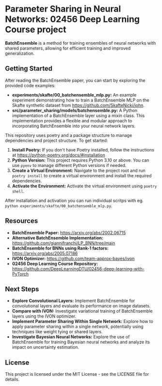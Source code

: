 # Parameter Sharing in Neural Networks: 02456 Deep Learning Course project

**BatchEnsemble** is a method for training ensembles of neural networks with shared parameters, allowing for efficient training and improved generalization.

## Getting Started

After reading the BatchEnsemble paper, you can start by exploring the provided code examples:

* **experiments/skafte/00_batchensemble_mlp.py:** An example experiment demonstrating how to train a BatchEnsemble MLP on the Skafte synthetic dataset from <https://github.com/SkafteNicki/john>.
* **src/parameter_sharing/models/batchensemble.py:** A Python implementation of a BatchEnsemble layer using a mixin class. This implementation provides a flexible and modular approach to incorporating BatchEnsemble into your neural network layers.

This repository uses poetry and a package structure to manage dependencies and project structure. To get started:

1. **Install Poetry:** If you don't have Poetry installed, follow the instructions at <https://python-poetry.org/docs/#installation>
2. **Python Version:** This project requires Python 3.10 or above. You can use `pyenv` to manage different Python versions if needed.
3. **Create a Virtual Environment:** Navigate to the project root and run `poetry install` to create a virtual environment and install the required dependencies.
4. **Activate the Environment:** Activate the virtual environment using `poetry shell`.

After installation and activation you can run individual scritps with eg. `python experiments/skafte/00_batchensemble_mlp.py`.

## Resources

* **BatchEnsemble Paper:** <https://arxiv.org/abs/2002.06715>
* **Alternative BatchEnsemble Implementation:** <https://github.com/giannifranchi/LP_BNN/tree/main>
* **BatchEnsemble for BNNs using Rank-1 factors:** <https://arxiv.org/abs/2005.07186>
* **IVON Optimizer:** <https://github.com/team-approx-bayes/ivon>
* **02456 Deep Learning Course Repository:** <https://github.com/DeepLearningDTU/02456-deep-learning-with-PyTorch>

## Next Steps

* **Explore Convolutional Layers:** Implement BatchEnsemble for convolutional layers and evaluate its performance on image datasets.
* **Compare with IVON:** Investigate variational training of BatchEnsemble layers using the IVON optimizer.
* **Implement Parameter Sharing Within Single Network:** Explore how to apply parameter sharing within a single network, potentially using techniques like weight tying or shared layers.
* **Investigate Bayesian Neural Networks:** Explore the use of BatchEnsemble for training Bayesian neural networks and analyze its impact on uncertainty estimation.

## License

This project is licensed under the MIT License - see the LICENSE file for details.
